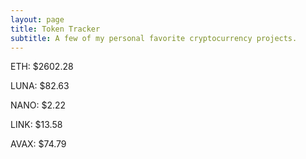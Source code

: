 ```yaml
---
layout: page
title: Token Tracker
subtitle: A few of my personal favorite cryptocurrency projects.
---
```


<!--BEGINCRYPTOINPUT-->
ETH: $2602.28

LUNA: $82.63

NANO: $2.22

LINK: $13.58

AVAX: $74.79

<!--ENDCRYPTOINPUT-->
